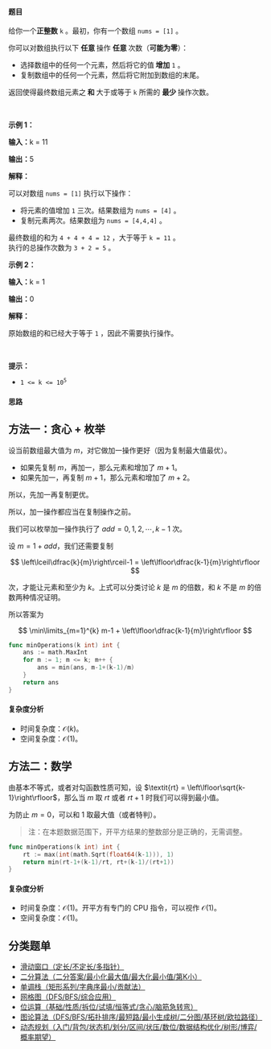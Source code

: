 #### 题目

<p>给你一个<strong>正整数</strong> <code>k</code> 。最初，你有一个数组 <code>nums = [1]</code> 。</p>

<p>你可以对数组执行以下 <strong>任意 </strong>操作 <strong>任意 </strong>次数（<strong>可能为零</strong>）：</p>

<ul>
	<li>选择数组中的任何一个元素，然后将它的值<strong> 增加</strong> <code>1</code> 。</li>
	<li>复制数组中的任何一个元素，然后将它附加到数组的末尾。</li>
</ul>

<p>返回使得最终数组元素之<strong> 和 </strong>大于或等于 <code>k</code> 所需的 <strong>最少 </strong>操作次数。</p>

<p>&nbsp;</p>

<p><strong class="example">示例 1：</strong></p>

<div class="example-block">
<p><strong>输入：</strong><span class="example-io">k = 11</span></p>

<p><strong>输出：</strong><span class="example-io">5</span></p>

<p><strong>解释：</strong></p>

<p>可以对数组 <code>nums = [1]</code> 执行以下操作：</p>

<ul>
	<li>将元素的值增加 <code>1</code> 三次。结果数组为 <code>nums = [4]</code> 。</li>
	<li>复制元素两次。结果数组为 <code>nums = [4,4,4]</code> 。</li>
</ul>

<p>最终数组的和为 <code>4 + 4 + 4 = 12</code> ，大于等于 <code>k = 11</code> 。<br />
执行的总操作次数为 <code>3 + 2 = 5</code> 。</p>
</div>

<p><strong class="example">示例 2：</strong></p>

<div class="example-block">
<p><strong>输入：</strong><span class="example-io">k = 1</span></p>

<p><strong>输出：</strong><span class="example-io">0</span></p>

<p><strong>解释：</strong></p>

<p>原始数组的和已经大于等于 <code>1</code> ，因此不需要执行操作。</p>
</div>

<p>&nbsp;</p>

<p><strong>提示：</strong></p>

<ul>
	<li><code>1 &lt;= k &lt;= 10<sup>5</sup></code></li>
</ul>

#### 思路

## 方法一：贪心 + 枚举

设当前数组最大值为 $m$，对它做加一操作更好（因为复制最大值最优）。

- 如果先复制 $m$，再加一，那么元素和增加了 $m+1$。
- 如果先加一，再复制 $m+1$，那么元素和增加了 $m+2$。

所以，先加一再复制更优。

所以，加一操作都应当在复制操作之前。

我们可以枚举加一操作执行了 $\textit{add}= 0,1,2,\cdots, k-1$ 次。

设 $m=1+\textit{add}$，我们还需要复制

$$
\left\lceil\dfrac{k}{m}\right\rceil-1 = \left\lfloor\dfrac{k-1}{m}\right\rfloor
$$

次，才能让元素和至少为 $k$。上式可以分类讨论 $k$ 是 $m$ 的倍数，和 $k$ 不是 $m$ 的倍数两种情况证明。

所以答案为

$$
\min\limits_{m=1}^{k} m-1 + \left\lfloor\dfrac{k-1}{m}\right\rfloor
$$

```go [sol-Go]
func minOperations(k int) int {
	ans := math.MaxInt
	for m := 1; m <= k; m++ {
		ans = min(ans, m-1+(k-1)/m)
	}
	return ans
}
```

#### 复杂度分析

- 时间复杂度：$\mathcal{O}(k)$。
- 空间复杂度：$\mathcal{O}(1)$。

## 方法二：数学

由基本不等式，或者对勾函数性质可知，设 $\textit{rt} = \left\lfloor\sqrt{k-1}\right\rfloor$，那么当 $m$ 取 $\textit{rt}$ 或者 $\textit{rt}+1$ 时我们可以得到最小值。

为防止 $m=0$，可以和 $1$ 取最大值（或者特判）。

> 注：在本题数据范围下，开平方结果的整数部分是正确的，无需调整。

```go [sol-Go]
func minOperations(k int) int {
	rt := max(int(math.Sqrt(float64(k-1))), 1)
	return min(rt-1+(k-1)/rt, rt+(k-1)/(rt+1))
}
```

#### 复杂度分析

- 时间复杂度：$\mathcal{O}(1)$。开平方有专门的 CPU 指令，可以视作 $\mathcal{O}(1)$。
- 空间复杂度：$\mathcal{O}(1)$。


## 分类题单

- [滑动窗口（定长/不定长/多指针）](https://leetcode.cn/circle/discuss/0viNMK/)
- [二分算法（二分答案/最小化最大值/最大化最小值/第K小）](https://leetcode.cn/circle/discuss/SqopEo/)
- [单调栈（矩形系列/字典序最小/贡献法）](https://leetcode.cn/circle/discuss/9oZFK9/)
- [网格图（DFS/BFS/综合应用）](https://leetcode.cn/circle/discuss/YiXPXW/)
- [位运算（基础/性质/拆位/试填/恒等式/贪心/脑筋急转弯）](https://leetcode.cn/circle/discuss/dHn9Vk/)
- [图论算法（DFS/BFS/拓扑排序/最短路/最小生成树/二分图/基环树/欧拉路径）](https://leetcode.cn/circle/discuss/01LUak/)
- [动态规划（入门/背包/状态机/划分/区间/状压/数位/数据结构优化/树形/博弈/概率期望）](https://leetcode.cn/circle/discuss/tXLS3i/)

